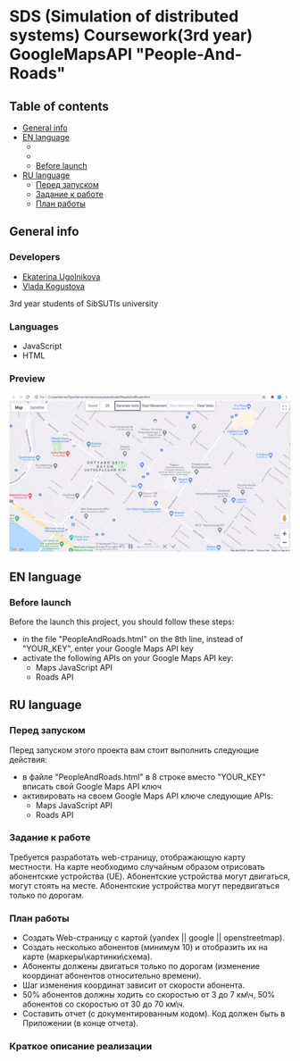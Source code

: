 # SDS (Simulation of distributed systems) Coursework(3rd year) GoogleMapsAPI "People-And-Roads"
## Table of contents
* [General info](#general-info)
* [EN language](#en-language)
  * []()
  * []()
  * [Before launch](##before-launch)
* [RU language](#ru-language)
  * [Перед запуском](#перед-запуском)
  * [Задание к работе](#задание-к-работе)
  * [План работы](#план-работы)
## General info
### Developers
* [Ekaterina Ugolnikova](https://github.com/GiekoOlis)
* [Vlada Kogustova](https://github.com/SLADKAY-KISA)

3rd year students of SibSUTIs university

### Languages
* JavaScript
* HTML

### Preview
![](ezgif.com-gif-maker.gif)


## EN language
	
### Before launch
Before the launch this project, you should follow these steps:
- in the file "PeopleAndRoads.html" on the 8th line, instead of "YOUR_KEY", enter your Google Maps API key
- activate the following APIs on your Google Maps API key:
  - Maps JavaScript API
  - Roads API


## RU language

### Перед запуском
Перед запуском этого проекта вам стоит выполнить следующие действия:
- в файле "PeopleAndRoads.html" в 8 строке вместо "YOUR_KEY" вписать свой Google Maps API ключ
- активировать на своем Google Maps API ключе следующие APIs:
  - Maps JavaScript API
  - Roads API

### Задание к работе
Требуется разработать web-страницу, отображающую карту местности. На карте необходимо случайным образом отрисовать абонентские устройства (UE). Абонентские устройства могут двигаться, могут стоять на месте. Абонентские устройства могут передвигаться только по дорогам.

### План работы
- Создать Web-страницу c картой (yandex || google || openstreetmap).
- Создать несколько абонентов (минимум 10) и отобразить их на карте (маркеры\картинки\схема).
- Абоненты должены двигаться только по дорогам (изменение координат абонентов относительно времени).
- Шаг изменения координат зависит от скорости абонента.
- 50% абонентов должны ходить со скоростью от 3 до 7 км\ч, 50% абонентов со скоростью от 30 до 70 км\ч.
- Составить отчет (с документированным кодом). Код должен быть в Приложении (в конце отчета).

### Краткое описание реализации

























